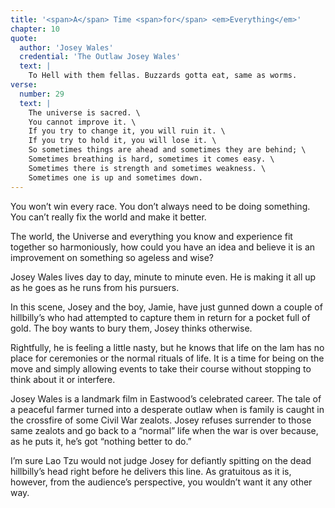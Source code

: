 ```yaml
---
title: '<span>A</span> Time <span>for</span> <em>Everything</em>'
chapter: 10
quote:
  author: 'Josey Wales'
  credential: 'The Outlaw Josey Wales'
  text: |
    To Hell with them fellas. Buzzards gotta eat, same as worms.
verse:
  number: 29
  text: |
    The universe is sacred. \
    You cannot improve it. \
    If you try to change it, you will ruin it. \
    If you try to hold it, you will lose it. \
    So sometimes things are ahead and sometimes they are behind; \
    Sometimes breathing is hard, sometimes it comes easy. \
    Sometimes there is strength and sometimes weakness. \
    Sometimes one is up and sometimes down.
---
```


You won’t win every race. You don’t always need to be doing something.
You can’t really fix the world and make it better.

The world, the Universe and everything you know and experience
fit together so harmoniously,
how could you have an idea and believe it is an improvement
on something so ageless and wise?

Josey Wales lives day to day, minute to minute even.
He is making it all up as he goes as he runs from his pursuers.

In this scene, Josey and the boy, Jamie,
have just gunned down a couple of hillbilly’s who had attempted
to capture them in return for a pocket full of gold.
The boy wants to bury them, Josey thinks otherwise.

Rightfully, he is feeling a little nasty,
but he knows that life on the lam has no place for ceremonies or
the normal rituals of life.
It is a time for being on the move and simply allowing events to
take their course without stopping to think about it or interfere.

Josey Wales is a landmark film in Eastwood’s celebrated career.
The tale of a peaceful farmer turned into a desperate outlaw when is family
is caught in the crossfire of some Civil War zealots.
Josey refuses surrender to those same zealots and go back to a “normal”
life when the war is over because, as he puts it,
he’s got “nothing better to do.”

I’m sure Lao Tzu would not judge Josey for defiantly spitting on
the dead hillbilly’s head right before he delivers this line.
As gratuitous as it is, however, from the audience’s perspective,
you wouldn’t want it any other way.
